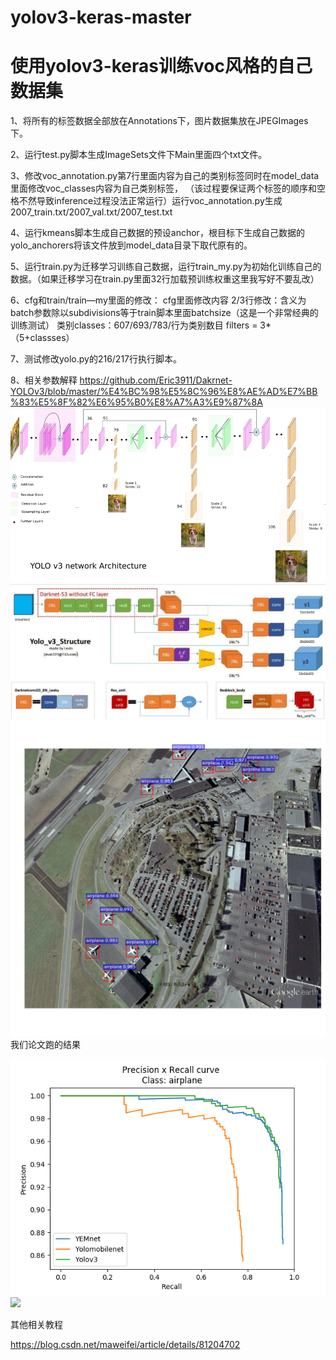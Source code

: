 # yolov3-keras-master

# 使用yolov3-keras训练voc风格的自己数据集

1、将所有的标签数据全部放在Annotations下，图片数据集放在JPEGImages下。

2、运行test.py脚本生成ImageSets文件下Main里面四个txt文件。

3、修改voc_annotation.py第7行里面内容为自己的类别标签同时在model_data里面修改voc_classes内容为自己类别标签，
（该过程要保证两个标签的顺序和空格不然导致inference过程没法正常运行）运行voc_annotation.py生成2007_train.txt/2007_val.txt/2007_test.txt

4、运行kmeans脚本生成自己数据的预设anchor，根目标下生成自己数据的yolo_anchorers将该文件放到model_data目录下取代原有的。

5、运行train.py为迁移学习训练自己数据，运行train_my.py为初始化训练自己的数据。（如果迁移学习在train.py里面32行加载预训练权重这里我写好不要乱改）
	
6、cfg和train/train—my里面的修改：
         cfg里面修改内容
         2/3行修改：含义为batch参数除以subdivisions等于train脚本里面batchsize（这是一个非常经典的训练测试）
	 类别classes：607/693/783/行为类别数目
	 filters = 3*（5+classses）
	 
7、测试修改yolo.py的216/217行执行脚本。

8、相关参数解释
https://github.com/Eric3911/Dakrnet-YOLOv3/blob/master/%E4%BC%98%E5%8C%96%E8%AE%AD%E7%BB%83%E5%8F%82%E6%95%B0%E8%A7%A3%E9%87%8A
![](https://github.com/Eric3911/yolov3-keras-master/blob/master/YOLOV3-2.png)
![](https://github.com/Eric3911/yolov3-keras-master/blob/master/yolo-v3-structure.jpg)
![](https://github.com/Eric3911/yolov3-keras-master/blob/master/figure_1_35000.png)
我们论文跑的结果

![](https://github.com/Eric3911/yolov3-keras-master/blob/master/beihang_airplane_PR.png)
![](https://github.com/Eric3911/image/blob/master/QQ%E6%88%AA%E5%9B%BE20190425164616.jpg)

其他相关教程

https://blog.csdn.net/maweifei/article/details/81204702
